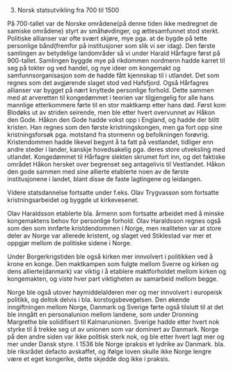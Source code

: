 3. Norsk statsutvikling fra 700 til 1500

På 700-tallet var de Norske områdene(på denne tiden ikke medregnet de samiske områdene) styrt av småhøvdinger, og ættesamfunnet stod sterkt. Politiske allianser var ofte svært skjøre, mye pga. at de bygde på tette personlige bånd(fremfor på institusjoner som slik vi ser idag). Den første samlingen av betydelige landområder så vi under Harald Hårfagre først på 900-tallet. Samlingen byggde mye på rikdommen nordmenn hadde karret til seg på tokter og ved handel, og nye ideer om kongemakt og samfunnsorganisasjon som de hadde fått kjennskap til i utlandet. Det som regnes som det avgjørende slaget stod ved Hafsfjord. Også Hårfagres allianser var bygget på nært knyttede personlige forhold. Dette sammen med at arveretten til kongedømmet i teorien var tilgjengelig for alle hans mannlige etterkommere førte til en stor maktkamp etter hans død. Først kom Blodøks ut av striden seirende, men ble etter hvert overvunnet av Håkon den Gode. Håkon den Gode hadde vokst opp i England, og  hadde der blitt kristen. Han regnes som den første kristningskongen, men ga fort opp sine kristningsforsøk pga. motstand fra stormenn og befolkningen forøvrig. Kristendommen hadde likevel begynt å ta fatt på vestlandet, tidliger enn andre steder i lander, kanskje hovedsakelig pga. deres store utveksling med utlandet. Kongedømmet til Hårfagre slekten skrumet fort inn, og det faktiske området Håkon hersket over begrenset seg antagelivis til Vestlandet. Håkon den gode sammen med sine allierte etablerte noen av de første institusjonene i landet, blant disse de faste lagtingene og leidangen.

Videre statsdannelse fortsatte under f.eks. Olav Trygvasson som fortsatte kristningsarbeidet og byggde ut kirkevesenet.

Olav Haraldsson etablerte bla. årmenn som fortsatte arbeidet med å minske kongemaktens behov for personlige forhold. Olav Haraldsson regnes også som den som innførte kristdendommen i Norge, men realiteten var at store deler av Norge var allerede kristent, og slaget ved Stiklestad var mer et oppgjør mellom de politiske sidene i Norge.

Under Borgerkrigstiden ble også kirken mer innvolvert i politikken ved å krone en konge. Den maktkampen som fulgte mellom Sverre og kirken og dens allierte(danmark) var viktig i å etablere maktforholdet mellom kirken og kongemakten, og viste hver part viktigheten av samarbeid mellom begge.

Norge ble også utover høymiddelalderen mer og mer innvolvert i europeisk politikk, og deltok delvis i bla. korstogsbevegelsen. Den økende inngiftningen mellom Norge, Danmark og Sverige førte også tilslutt til at det ble inngått en personalunion mellom landene, som under Dronning Margrethe ble solidifisert til Kalmarunionen. Sverige hadde etter hvert nok styrke til å trekke seg ut av unionen som var dominert av Danmark. Norge på den andre siden var ikke politisk sterk nok, og ble etter hvert lagt mer og mer under Dansk styre. I 1536 ble Norge ipraksis et lydrike av Danmark. bla. ble riksrådet defacto avskaffet, og ifølge loven skulle ikke Norge lengre være et eget kongerike, dette skjedde dog ikke i praksis.